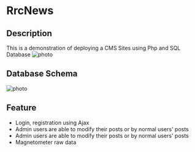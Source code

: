# RrcNews
## Description
This is a demonstration of deploying a CMS Sites using Php and SQL Database
![photo](https://github.com/jimmyvo2410/RrcNews/blob/master/doc/ER%20Diagram.png)

## Database Schema
![photo](https://github.com/jimmyvo2410/RrcNews/blob/master/doc/ER%20Diagram.png)

## Feature
* Login, registration using Ajax
* Admin users are able to modify their posts or by normal users' posts
* Admin users are able to modify their posts or by normal users' posts
* Magnetometer raw data
